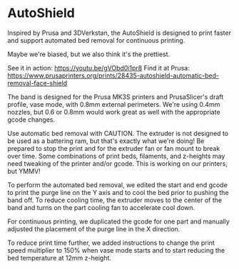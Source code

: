 # AutoShield
Inspired by Prusa and 3DVerkstan, the AutoShield is designed to print faster and support automated bed removal for continuous printing.

Maybe we're biased, but we also think it's the prettiest.

See it in action: https://youtu.be/gVObd0i1pr8
Find it at Prusa: https://www.prusaprinters.org/prints/28435-autoshield-automatic-bed-removal-face-shield

The band is designed for the Prusa MK3S printers and PrusaSlicer's draft profile, vase mode, with 0.8mm external perimeters. We're using 0.4mm nozzles, but 0.6 or 0.8mm would work great as well with the appropriate gcode changes.

Use automatic bed removal with CAUTION. The extruder is not designed to be used as a battering ram, but that's exactly what we're doing! Be prepared to stop the print and for the extruder fan or fan mount to break over time. Some combinations of print beds, filaments, and z-heights may need tweaking of the printer and/or gcode. This is working on our printers, but YMMV!

To perform the automated bed removal, we edited the start and end gcode to print the purge line on the Y axis and to cool the bed prior to pushing the band off. To reduce cooling time, the extruder moves to the center of the band and turns on the part cooling fan to accelerate cool down.

For continuous printing, we duplicated the gcode for one part and manually adjusted the placement of the purge line in the X direction.

To reduce print time further, we added instructions to change the print speed multiplier to 150% when vase mode starts and to start reducing the bed temperature at 12mm z-height.



